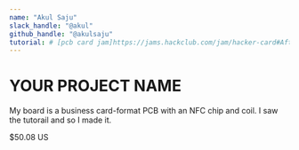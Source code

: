 ```yaml
---
name: "Akul Saju"
slack_handle: "@akul"
github_handle: "@akulsaju"
tutorial: # [pcb card jam]https://jams.hackclub.com/jam/hacker-card#After%20receiving%20your%20PCB
---
```


# YOUR PROJECT NAME

My board is a business card-format PCB with an NFC chip and coil. I saw the tutorail and so I made it. 

$50.08 US
